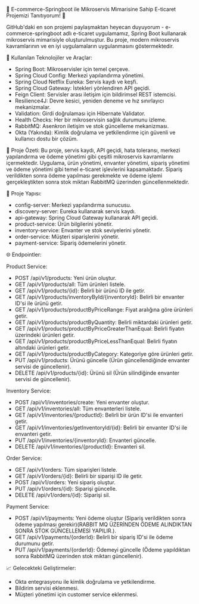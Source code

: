 🚀 E-commerce-Springboot ile Mikroservis Mimarisine Sahip E-ticaret Projemizi Tanıtıyorum! 🛒

GitHub'daki en son projemi paylaşmaktan heyecan duyuyorum - e-commerce-springboot adlı e-ticaret uygulamamız, Spring Boot kullanarak mikroservis mimarisiyle oluşturulmuştur. Bu proje, modern mikroservis kavramlarının ve en iyi uygulamaların uygulanmasını göstermektedir.

🔧 Kullanılan Teknolojiler ve Araçlar:

* Spring Boot: Mikroservisler için temel çerçeve.
* Spring Cloud Config: Merkezi yapılandırma yönetimi.
* Spring Cloud Netflix Eureka: Servis kaydı ve keşfi.
* Spring Cloud Gateway: İstekleri yönlendiren API geçidi.
* Feign Client: Servisler arası iletişim için bildirimsel REST istemcisi.
* Resilience4J: Devre kesici, yeniden deneme ve hız sınırlayıcı mekanizmalar.
* Validation: Girdi doğrulaması için Hibernate Validator.
* Health Checks: Her bir mikroservisin sağlık durumunu izleme.
* RabbitMQ: Asenkron iletişim ve stok güncelleme mekanizması.
* Okta (Yakında): Kimlik doğrulama ve yetkilendirme için güvenli ve kullanıcı dostu bir çözüm.


📌 Proje Özeti: Bu proje, servis kaydı, API geçidi, hata toleransı, merkezi yapılandırma ve ödeme yönetimi gibi çeşitli mikroservis kavramlarını içermektedir. Uygulama, ürün yönetimi, envanter yönetimi, sipariş yönetimi ve ödeme yönetimi gibi temel e-ticaret işlevlerini kapsamaktadır. 
Sipariş verildikten sonra ödeme yapılması gerekmekte ve ödeme işlemi gerçekleştikten sonra stok miktarı RabbitMQ üzerinden güncellenmektedir.

📂 Proje Yapısı:
* config-server: Merkezi yapılandırma sunucusu.
* discovery-server: Eureka kullanarak servis kaydı.
* api-gateway: Spring Cloud Gateway kullanarak API geçidi.
* product-service: Ürün bilgilerini yönetir.
* inventory-service: Envanter ve stok seviyelerini yönetir.
* order-service: Müşteri siparişlerini yönetir.
* payment-service: Sipariş ödemelerini yönetir.

🌐 Endpointler:

Product Service:

* POST /api/v1/products: Yeni ürün oluştur.
* GET /api/v1/products/all: Tüm ürünleri listele.
* GET /api/v1/products/{id}: Belirli bir ürünü ID ile getir.
* GET /api/v1/products/inventoryById/{inventoryId}: Belirli bir envanter ID'si ile ürünü getir.
* GET /api/v1/products/productByPriceRange: Fiyat aralığına göre ürünleri getir.
* GET /api/v1/products/productByQuantity: Belirli miktardaki ürünleri getir.
* GET /api/v1/products/productByPriceGreaterThanEqual: Belirli fiyatın üzerindeki ürünleri getir.
* GET /api/v1/products/productByPriceLessThanEqual: Belirli fiyatın altındaki ürünleri getir.
* GET /api/v1/products/productByCategory: Kategoriye göre ürünleri getir.
* PUT /api/v1/products: Ürünü güncelle (Ürün güncellendiğinde envanter servisi de güncellenir).
* DELETE /api/v1/products/{id}: Ürünü sil (Ürün silindiğinde envanter servisi de güncellenir).

  
Inventory Service:

* POST /api/v1/inventories/create: Yeni envanter oluştur.
* GET /api/v1/inventories/all: Tüm envanterleri listele.
* GET /api/v1/inventories/{productId}: Belirli bir ürün ID'si ile envanteri getir.
* GET /api/v1/inventories/getInventoryId/{id}: Belirli bir envanter ID'si ile envanteri getir.
* PUT /api/v1/inventories/{inventoryId}: Envanteri güncelle.
* DELETE /api/v1/inventories/{productId}: Envanteri sil.

Order Service:

* GET /api/v1/orders: Tüm siparişleri listele.
* GET /api/v1/orders/{id}: Belirli bir siparişi ID ile getir.
* POST /api/v1/orders: Yeni sipariş oluştur.
* PUT /api/v1/orders/{id}: Siparişi güncelle.
* DELETE /api/v1/orders/{id}: Siparişi sil.

Payment Service:

* POST /api/v1/payments: Yeni ödeme oluştur (Sipariş verildikten sonra ödeme yapılması gerekir)(RABBIT MQ ÜZERİNDEN ÖDEME ALINDIKTAN SONRA STOK GÜNCELLEMESİ YAPILIR.).
* GET /api/v1/payments/{orderId}: Belirli bir sipariş ID'si ile ödeme durumunu getir.
* PUT /api/v1/payments/{orderId}: Ödemeyi güncelle (Ödeme yapıldıktan sonra RabbitMQ üzerinden stok miktarı güncellenir).


📈 Gelecekteki Geliştirmeler:

* Okta entegrasyonu ile kimlik doğrulama ve yetkilendirme.
* Bildirim servisi eklenmesi.
* Müşteri yönetimi için customer service eklenmesi.

